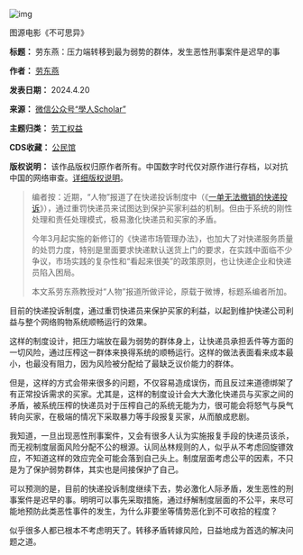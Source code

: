 ![img](https://chinadigitaltimes.net/chinese/files/2024/04/post-707126-6624a1bbd38c7.)  

图源电影《不可思异》


**标题：** 劳东燕：压力端转移到最为弱势的群体，发生恶性刑事案件是迟早的事  

**作者：** [劳东燕](https://chinadigitaltimes.net/space/劳东燕)  

**发表日期：** 2024.4.20  

**来源：** [微信公众号“學人Scholar”](https://web.archive.org/web/20240421052016/https://mp.weixin.qq.com/s/FsTMQ-74yBZtdkIgPU4ldQ)  

**主题归类：** [劳工权益](https://chinadigitaltimes.net/space/劳工权益)  

**CDS收藏：** [公民馆](https://chinadigitaltimes.net/space/%E5%85%AC%E6%B0%91%E9%A6%86)  

**版权说明：** 该作品版权归原作者所有。中国数字时代仅对原作进行存档，以对抗中国的网络审查。[详细版权说明](https://chinadigitaltimes.net/chinese/copyright)。



> 编者按：近期，“人物”报道了在快递投诉制度中（《[一单无法撤销的快递投诉](https://chinadigitaltimes.net/chinese/707048.html)》），通过重罚快递员来试图达到保护买家利益的机制。但由于系统的刚性处理和责任处理模式，极易激化快递员和买家的矛盾。
> 
> 
> 今年3月起实施的新修订的《快递市场管理办法》，也加大了对快递服务质量的处罚力度，特别是里面要求快递默认送货上门的要求，在实践中面临不少争议，市场实践的复杂性和“看起来很美”的政策原则，也让快递企业和快递员陷入困局。
> 
> 
> 本文系劳东燕教授对“人物”报道所做评论，原载于微博，标题系编者所加。


目前的快递投诉制度，通过重罚快递员来保护买家的利益，以起到维护快递公司利益与整个网络购物系统顺畅运行的效果。


这样的制度设计，把压力端放在最为弱势的群体身上，让快递员承担丢件等方面的一切风险，通过压榨这一群体来换得系统的顺畅运行。这样的做法表面看来成本最小，也最没有阻力，因为风险被分配给了最缺乏议价能力的群体。


但是，这样的方式会带来很多的问题，不仅容易造成误伤，而且反过来道德绑架了有正常投诉需求的买家。尤其是，这样的制度设计会大大激化快递员与买家之间的矛盾，被系统压榨的快递员对于压榨自己的系统无能为力，很可能会将怒气与戾气转向买家，在极端的情况下采取暴力等手段报复买家，从而酿成悲剧。


我知道，一旦出现恶性刑事案件，又会有很多人认为实施报复手段的快递员该杀，而无视制度层面风险分配不公的根源。认同丛林规则的人，似乎从不考虑回旋镖效应，不知道这样的效应完全可能会落到自己头上。制度层面考虑公平的因素，不只是为了保护弱势群体，其实也是间接保护了自己。


可以预测的是，目前的快递投诉制度继续下去，势必激化人际矛盾，发生恶性的刑事案件是迟早的事。明明可以事先采取措施，通过纾解制度层面的不公平，来尽可能地预防此类恶性事件的发生，为什么非要坐等情势恶化到不可收拾的程度？


似乎很多人都已根本不考虑明天了。转移矛盾转嫁风险，日益地成为首选的解决问题之道。




